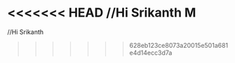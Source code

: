 <<<<<<< HEAD
//Hi Srikanth M
=======
//Hi Srikanth
>>>>>>> 628eb123ce8073a20015e501a681e4d14ecc3d7a
